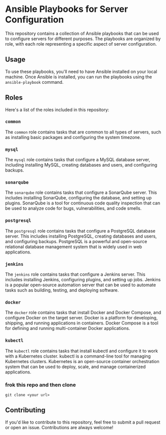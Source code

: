 # Ansible Playbooks for Server Configuration

This repository contains a collection of Ansible playbooks that can be used to configure servers for different purposes. The playbooks are organized by role, with each role representing a specific aspect of server configuration.

## Usage

To use these playbooks, you'll need to have Ansible installed on your local machine. Once Ansible is installed, you can run the playbooks using the `ansible-playbook` command.

## Roles

Here's a list of the roles included in this repository:

### `common`

The `common` role contains tasks that are common to all types of servers, such as installing basic packages and configuring the system timezone.

### `mysql`

The `mysql` role contains tasks that configure a MySQL database server, including installing MySQL, creating databases and users, and configuring backups.

### `sonarqube`

The `sonarqube` role contains tasks that configure a SonarQube server. This includes installing SonarQube, configuring the database, and setting up plugins. SonarQube is a tool for continuous code quality inspection that can be used to analyze code for bugs, vulnerabilities, and code smells.

### `postgresql`

The `postgresql` role contains tasks that configure a PostgreSQL database server. This includes installing PostgreSQL, creating databases and users, and configuring backups. PostgreSQL is a powerful and open-source relational database management system that is widely used in web applications.

### `jenkins`

The `jenkins` role contains tasks that configure a Jenkins server. This includes installing Jenkins, configuring plugins, and setting up jobs. Jenkins is a popular open-source automation server that can be used to automate tasks such as building, testing, and deploying software.

### `docker`

The `docker` role contains tasks that install Docker and Docker Compose, and configure Docker on the target server. Docker is a platform for developing, shipping, and running applications in containers. Docker Compose is a tool for defining and running multi-container Docker applications.

### `kubectl`

The `kubectl` role contains tasks that install kubectl and configure it to work with a Kubernetes cluster. kubectl is a command-line tool for managing Kubernetes clusters. Kubernetes is an open-source container orchestration system that can be used to deploy, scale, and manage containerized applications.

### frok this repo and then clone

```
git clone <your url>
```

## Contributing

If you'd like to contribute to this repository, feel free to submit a pull request or open an issue. Contributions are always welcome!
